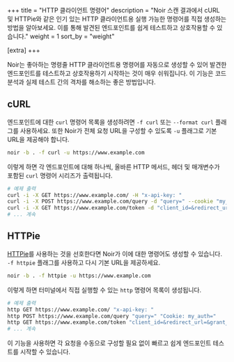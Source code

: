 +++
title = "HTTP 클라이언트 명령어"
description = "Noir 스캔 결과에서 cURL 및 HTTPie와 같은 인기 있는 HTTP 클라이언트용 실행 가능한 명령어를 직접 생성하는 방법을 알아보세요. 이를 통해 발견된 엔드포인트를 쉽게 테스트하고 상호작용할 수 있습니다."
weight = 1
sort_by = "weight"

[extra]
+++

Noir는 좋아하는 명령줄 HTTP 클라이언트용 명령어를 자동으로 생성할 수 있어 발견한 엔드포인트를 테스트하고 상호작용하기 시작하는 것이 매우 쉬워집니다. 이 기능은 코드 분석과 실제 테스트 간의 격차를 해소하는 좋은 방법입니다.

## cURL

엔드포인트에 대한 `curl` 명령어 목록을 생성하려면 `-f curl` 또는 `--format curl` 플래그를 사용하세요. 또한 Noir가 전체 요청 URL을 구성할 수 있도록 `-u` 플래그로 기본 URL을 제공해야 합니다.

```bash
noir -b . -f curl -u https://www.example.com
```

이렇게 하면 각 엔드포인트에 대해 하나씩, 올바른 HTTP 메서드, 헤더 및 매개변수가 포함된 `curl` 명령어 시리즈가 출력됩니다.

```bash
# 예제 출력
curl -i -X GET https://www.example.com/ -H "x-api-key: "
curl -i -X POST https://www.example.com/query -d "query=" --cookie "my_auth="
curl -i -X GET https://www.example.com/token -d "client_id=&redirect_url=&grant_type="
# ... 계속
```

## HTTPie

[HTTPie](https://httpie.io/)를 사용하는 것을 선호한다면 Noir가 이에 대한 명령어도 생성할 수 있습니다. `-f httpie` 플래그를 사용하고 다시 기본 URL을 제공하세요.

```bash
noir -b . -f httpie -u https://www.example.com
```

이렇게 하면 터미널에서 직접 실행할 수 있는 `http` 명령어 목록이 생성됩니다.

```bash
# 예제 출력
http GET https://www.example.com/ "x-api-key: "
http POST https://www.example.com/query "query=" "Cookie: my_auth="
http GET https://www.example.com/token "client_id=&redirect_url=&grant_type="
# ... 계속
```

이 기능을 사용하면 각 요청을 수동으로 구성할 필요 없이 빠르고 쉽게 엔드포인트 테스트를 시작할 수 있습니다.